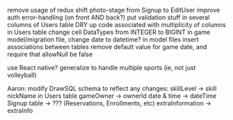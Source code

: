 remove usage of redux
shift photo-stage from Signup to EditUser
improve auth error-handling (on front AND back?)
put validation stuff in several columns of Users table
DRY up code associated with multiplicity of columns in Users table
change cell DataTypes from INTEGER to BIGINT
in game model/migration file, change date to datetime?
in model files insert associations between tables
remove default value for game date, and require that allowNull be false

use React native?
generalize to handle multiple sports (ie, not just volleyball)

Aaron: modify DrawSQL schema to reflect any changes:
    skillLevel -> skill
    nickName in Users table
    gameOwner -> ownerId
    date & time -> dateTime
    Signup table -> ??? (Reservations, Enrollments, etc)
    extraInformation -> extraInfo
